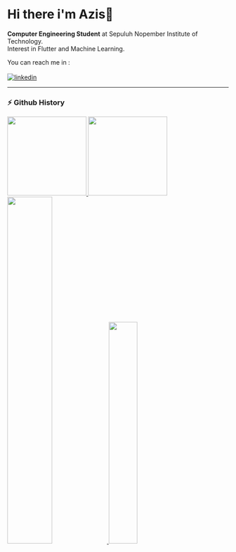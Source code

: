 # Hi there i'm Azis👋

**Computer Engineering Student** at Sepuluh Nopember Institute of Technology.<br>
Interest in Flutter and Machine Learning.<br>

You can reach me in :
</br>
</br>
[![linkedin]](https://www.linkedin.com/in/zisz/)

---

### ⚡ Github History
<p align="left">
<a href="https://github.com/ziszz">
  <img height="180em" src="https://github-readme-stats.vercel.app/api?username=ziszz&show_icons=true&include_all_commits=true"/>
  <img height="180em" src="https://github-readme-stats.vercel.app/api/top-langs/?username=ziszz&layout=compact"/>
  <img width="45%" src="https://github-readme-streak-stats.herokuapp.com/?user=ziszz"/>
  <img width="36%" src="https://github-profile-trophy.vercel.app/?username=ziszz&column=4&margin-w=10&margin-h=10"/>
</a>
</p>

<!-- LINKS -->

[linkedin]: https://img.shields.io/badge/LinkedIn-0077B5?style=for-the-badge&logo=linkedin&logoColor=white
